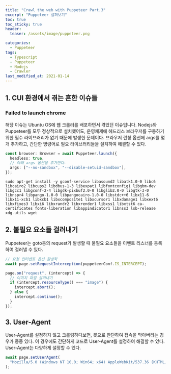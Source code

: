 ```yaml
---
title: "Crawl the web with Puppeteer Part.3"
excerpt: "Puppeteer 살펴보기"
toc: true
toc_sticky: true
header:
  teaser: /assets/image/puppeteer.png

categories:
  - Puppeteer
tags:
  - Typescript
  - Puppeteer
  - Nodejs
  - Crawler
last_modified_at: 2021-01-14
---
```


## 1. CUI 환경에서 겪는 흔한 이슈들

### Failed to launch chrome

해당 이슈는 Ubuntu OS에 웹 크롤러를 배포하면서 겪었던 이슈입니다. Nodejs와 Puppeteer를 모두 정상적으로 설치했어도, 운영체제에 헤드리스 브라우저를 구동하기 위한 필수 라이브러리가 없기 때문에 발생한 문제이다. 브라우저 런칭 옵션에 args를 몇 개 추가하고, 간단한 명령어로 필요 라이브러리들을 설치하여 해결할 수 있다.

```ts
const browser: Browser = await Puppeteer.launch({
  headless: true,
  // 아래 args 옵션을 추가한다.
  args: ["--no-sandbox", "--disable-setuid-sandbox"],
});
```

```shell
sudo apt-get install -y gconf-service libasound2 libatk1.0-0 libc6 libcairo2 libcups2 libdbus-1-3 libexpat1 libfontconfig1 libgbm-dev libgcc1 libgconf-2-4 libgdk-pixbuf2.0-0 libglib2.0-0 libgtk-3-0 libnspr4 libpango-1.0-0 libpangocairo-1.0-0 libstdc++6 libx11-6 libx11-xcb1 libxcb1 libxcomposite1 libxcursor1 libxdamage1 libxext6 libxfixes3 libxi6 libxrandr2 libxrender1 libxss1 libxtst6 ca-certificates fonts-liberation libappindicator1 libnss3 lsb-release xdg-utils wget
```

## 2. 불필요 요소들 걸러내기

Puppeteer는 goto등의 request가 발생할 때 불필요 요소들을 이벤트 리스너를 등록하여 걸러낼 수 있다.

```ts
// 요청 인터셉트 옵션 활성화
await page.setRequestInterception(puppeteerConf.IS_INTERCEPT);

page.on("request", (intercept) => {
  // 이미지 파일 걸러내기
  if (intercept.resourceType() === "image") {
    intercept.abort();
  } else {
    intercept.continue();
  }
});
```

## 3. User-Agent

User-Agent를 설정하지 않고 크롤링하다보면, 봇으로 판단하여 접속을 막아버리는 경우가 종종 있다.
이 경우에도 간단하게 코드로 User-Agent를 설정하여 해결할 수 있다. User-Agent는 다양하게 설정할 수 있다.

```ts
await page.setUserAgent(
  "Mozilla/5.0 (Windows NT 10.0; Win64; x64) AppleWebKit/537.36 (KHTML, like Gecko) Chrome/52.0.2743.116 Safari/537.36"
);
```
